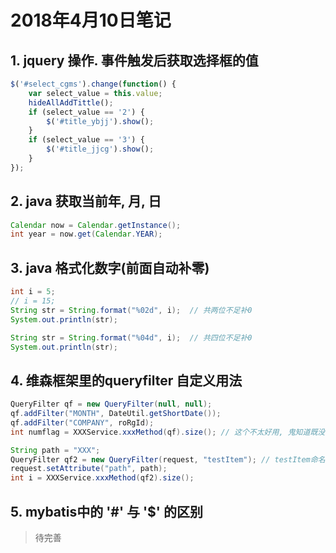 # 2018年4月10日笔记

## 1. jquery 操作. 事件触发后获取选择框的值
```javascript
$('#select_cgms').change(function() {
    var select_value = this.value;
    hideAllAddTittle();
    if (select_value == '2') {
        $('#title_ybjj').show();
    }
    if (select_value == '3') {
        $('#title_jjcg').show();
    }
});
```

## 2. java 获取当前年, 月, 日
```java
Calendar now = Calendar.getInstance();
int year = now.get(Calendar.YEAR);
```
## 3. java 格式化数字(前面自动补零)
```java
int i = 5;
// i = 15;
String str = String.format("%02d", i);  // 共两位不足补0
System.out.println(str);

String str = String.format("%04d", i);  // 共四位不足补0
System.out.println(str);
```

## 4. 维森框架里的queryfilter 自定义用法
```java
QueryFilter qf = new QueryFilter(null, null);
qf.addFilter("MONTH", DateUtil.getShortDate());
qf.addFilter("COMPANY", roRgId);  
int numflag = XXXService.xxxMethod(qf).size(); // 这个不太好用, 鬼知道既没源码又没有说明文档怎么玩.

String path = "XXX";
QueryFilter qf2 = new QueryFilter(request, "testItem"); // testItem命名用于jsp
request.setAttribute("path", path);
int i = XXXService.xxxMethod(qf2).size();
```        

## 5. mybatis中的 '#' 与 '$' 的区别
> 待完善 